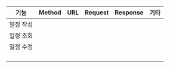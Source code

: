 
| 기능 | Method | URL | Request | Response | 기타 |
| --- | --- | --- | --- | --- | --- |
| 일정 작성 |  |  |  |  |  |
| 일정 조회 |  |  |  |  |  |
| 일정 수정 |  |  |  |  |  |
|  |  |  |  |  |  |
|  |  |  |  |  |  |
|  |  |  |  |  |  |
|  |  |  |  |  |  |
